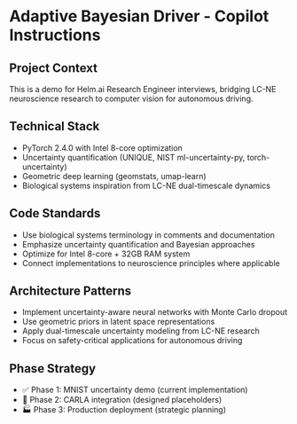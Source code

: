 # Adaptive Bayesian Driver - Copilot Instructions

## Project Context
This is a demo for Helm.ai Research Engineer interviews, bridging LC-NE neuroscience research to computer vision for autonomous driving.

## Technical Stack
- PyTorch 2.4.0 with Intel 8-core optimization
- Uncertainty quantification (UNIQUE, NIST ml-uncertainty-py, torch-uncertainty)
- Geometric deep learning (geomstats, umap-learn)
- Biological systems inspiration from LC-NE dual-timescale dynamics

## Code Standards
- Use biological systems terminology in comments and documentation
- Emphasize uncertainty quantification and Bayesian approaches
- Optimize for Intel 8-core + 32GB RAM system
- Connect implementations to neuroscience principles where applicable

## Architecture Patterns
- Implement uncertainty-aware neural networks with Monte Carlo dropout
- Use geometric priors in latent space representations
- Apply dual-timescale uncertainty modeling from LC-NE research
- Focus on safety-critical applications for autonomous driving

## Phase Strategy
- ✅ Phase 1: MNIST uncertainty demo (current implementation)
- 🔮 Phase 2: CARLA integration (designed placeholders)
- 🏭 Phase 3: Production deployment (strategic planning)
